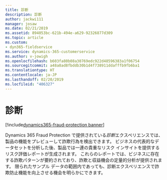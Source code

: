 ```yaml
---
title: 診断
description: 診断
author: jackwi111
manager: josaw
ms.date: 02/21/2019
ms.assetid: 894053bc-621b-494e-a629-92326877d309
ms.topic: article
ms.custom:
- dyn365-fieldservice
ms.service: dynamics-365-customerservice
ms.author: v-jowigh
ms.openlocfilehash: b603fa80b08a30769edc922d48596383a1f06754
ms.sourcegitcommit: a48a8ad8fbddb30b1d4f738911ddafffb9fb6ba1
ms.translationtype: HT
ms.contentlocale: ja-JP
ms.lasthandoff: 02/20/2019
ms.locfileid: "406327"
---
```

#  <a name="diagnose"></a>診断
[!include[dynamics365-fraud-protection banner](../../includes/dynamics365-fraud-protection.md)]






Dynamics 365 Fraud Protection で提供されている*診断*エクスペリエンスでは、製品の機能をプレビューして詐欺行為を検出できます。 ビジネスの代表的なデータセットを分析した後、製品では一連の貴重なリスク インサイトを提供するリスク評価レポートが生成されます。 これらのレポートでは、ビジネスに存在する詐欺パターンが要約されており、詐欺と収益機会の定量的分析が提供されます。 限られたサンプル データの範囲内であっても、診断エクスペリエンスで詐欺防止機能を向上させる機会を明らかにできます。
